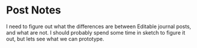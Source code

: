 # Post Notes

I need to figure out what the differences are between Editable journal posts, and what are not. I should probably spend some time in sketch to figure it out, but lets see what we can prototype.
